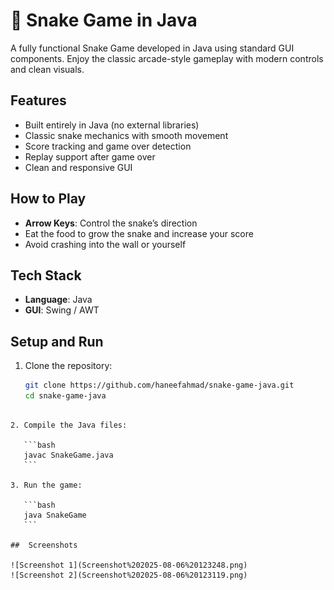 # **🐍 Snake Game in Java**

A fully functional Snake Game developed in Java using standard GUI components. Enjoy the classic arcade-style gameplay with modern controls and clean visuals.

##  Features

- Built entirely in Java (no external libraries)
- Classic snake mechanics with smooth movement
- Score tracking and game over detection
- Replay support after game over
- Clean and responsive GUI

##  How to Play

- **Arrow Keys**: Control the snake’s direction
- Eat the food to grow the snake and increase your score
- Avoid crashing into the wall or yourself

##  Tech Stack

- **Language**: Java
- **GUI**: Swing / AWT

##  Setup and Run

1. Clone the repository:
   ```bash
   git clone https://github.com/haneefahmad/snake-game-java.git
   cd snake-game-java
````

2. Compile the Java files:

   ```bash
   javac SnakeGame.java
   ```

3. Run the game:

   ```bash
   java SnakeGame
   ```

##  Screenshots

![Screenshot 1](Screenshot%202025-08-06%20123248.png)  
![Screenshot 2](Screenshot%202025-08-06%20123119.png)
